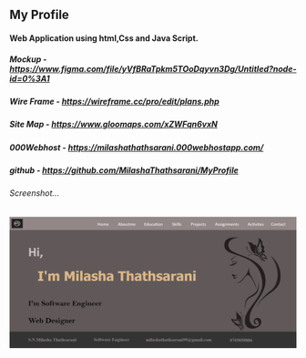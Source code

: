 ## My Profile

#### Web Application using html,Css and Java Script.

##### Mockup - https://www.figma.com/file/yVfBRaTpkm5TOoDqyvn3Dg/Untitled?node-id=0%3A1
##### Wire Frame - https://wireframe.cc/pro/edit/plans.php
##### Site Map - https://www.gloomaps.com/xZWFqn6vxN
##### 000Webhost - https://milashathathsarani.000webhostapp.com/
##### github - https://github.com/MilashaThathsarani/MyProfile

###### Screenshot...
![image of girl](assets/images/Screenshot%20(293).png)